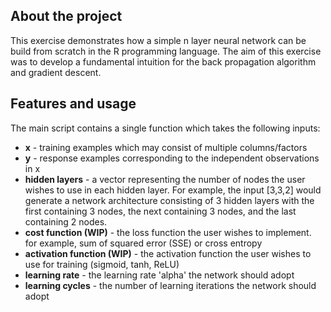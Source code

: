 ## About the project
This exercise demonstrates how a simple n layer neural network can be build from scratch in the R programming language.
The aim of this exercise was to develop a fundamental intuition for the back propagation algorithm and gradient descent.

## Features and usage
The main script contains a single function which takes the following inputs:
* **x** - training examples which may consist of multiple columns/factors
* **y** - response examples corresponding to the independent observations in x
* **hidden layers** - a vector representing the number of nodes the user wishes to use in each hidden layer. For example, the input [3,3,2] would generate a network architecture consisting of 3 hidden layers with the first containing 3 nodes, the next containing 3 nodes, and the last containing 2 nodes.
* **cost function (WIP)** - the loss function the user wishes to implement. for example, sum of squared error (SSE) or cross entropy 
* **activation function (WIP)** - the activation function the user wishes to use for training (sigmoid, tanh, ReLU)
* **learning rate** - the learning rate 'alpha' the network should adopt
* **learning cycles** - the number of learning iterations the network should adopt
